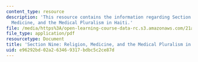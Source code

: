 ```yaml
---
content_type: resource
description: 'This resource contains the information regarding Section Nine: Religion,
  Medicine, and the Medical Pluralism in Haiti.'
file: /media/https%3A/open-learning-course-data-rc.s3.amazonaws.com/21a-460j-medicine-religion-and-politics-in-africa-and-the-african-diaspora-spring-2005/e96292bd02a263469317bdbc5c2ce87d_MIT21A_460JS05_4_26_5_460j.pdf
file_type: application/pdf
resourcetype: Document
title: 'Section Nine: Religion, Medicine, and the Medical Pluralism in Haiti'
uid: e96292bd-02a2-6346-9317-bdbc5c2ce87d
---
```

